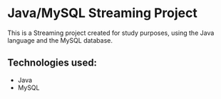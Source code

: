 # Java/MySQL Streaming Project

This is a Streaming project created for study purposes, using the Java language and the MySQL database.

## Technologies used:
- Java
- MySQL
